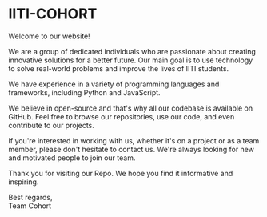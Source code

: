 # IITI-COHORT


Welcome to our website!

We are a group of dedicated individuals who are passionate about creating innovative solutions for a better future. Our main goal is to use technology to solve real-world problems and improve the lives of IITI students.

We have experience in a variety of programming languages and frameworks, including Python and JavaScript.

We believe in open-source and that's why all our codebase is available on GitHub. Feel free to browse our repositories, use our code, and even contribute to our projects.

If you're interested in working with us, whether it's on a project or as a team member, please don't hesitate to contact us. We're always looking for new and motivated people to join our team.

Thank you for visiting our Repo. We hope you find it informative and inspiring.

Best regards,<br>
Team Cohort